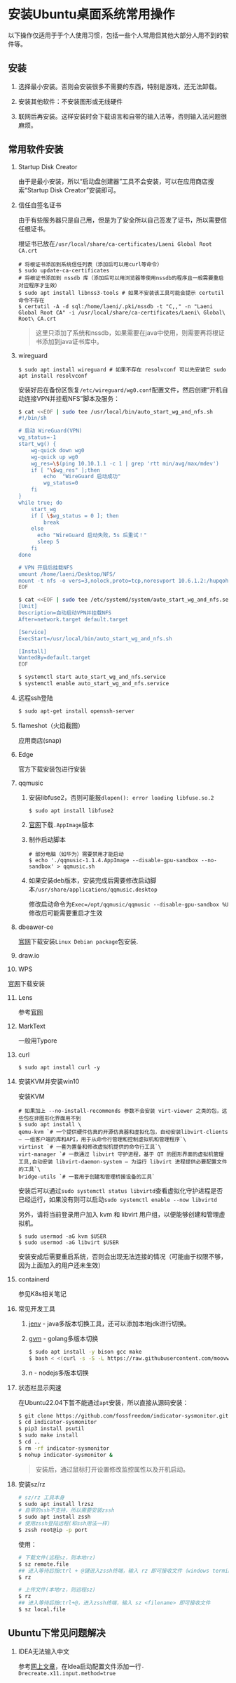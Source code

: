 # 安装Ubuntu桌面系统常用操作

以下操作仅适用于于个人使用习惯，包括一些个人常用但其他大部分人用不到的软件等。

## 安装

1. 选择最小安装。否则会安装很多不需要的东西，特别是游戏，还无法卸载。

2. 安装其他软件：不安装图形或无线硬件

3. 联网后再安装。这样安装时会下载语言和自带的输入法等，否则输入法问题很麻烦。

## 常用软件安装

1. Startup Disk Creator

   由于是最小安装，所以“启动盘创建器”工具不会安装，可以在应用商店搜索“Startup Disk Creator”安装即可。

2. 信任自签名证书

   由于有些服务器只是自己用，但是为了安全所以自己签发了证书，所以需要信任根证书。

   根证书已放在`/usr/local/share/ca-certificates/Laeni Global Root CA.crt`

   ```shell
   # 将根证书添加到系统信任列表（添加后可以用curl等命令）
   $ sudo update-ca-certificates
   # 将根证书添加到 nssdb 库（添加后可以用浏览器等使用nssdb的程序且一般需要重启对应程序才生效）
   $ sudo apt install libnss3-tools # 如果不安装该工具可能会提示 certutil 命令不存在
   $ certutil -A -d sql:/home/laeni/.pki/nssdb -t "C,," -n "Laeni Global Root CA" -i /usr/local/share/ca-certificates/Laeni\ Global\ Root\ CA.crt
   ```

   > 这里只添加了系统和nssdb，如果需要在java中使用，则需要再将根证书添加到java证书库中。

3. wireguard

   ```shell
   $ sudo apt install wireguard # 如果不存在 resolvconf 可以先安装它 sudo apt install resolvconf
   ```

   安装好后在备份区恢复`/etc/wireguard/wg0.conf`配置文件，然后创建“开机自动连接VPN并挂载NFS”脚本及服务：

   ```sh
   $ cat <<EOF | sudo tee /usr/local/bin/auto_start_wg_and_nfs.sh
   #!/bin/sh
   
   # 启动 WireGuard(VPN)
   wg_status=-1
   start_wg() {
       wg-quick down wg0
       wg-quick up wg0
       wg_res=\$(ping 10.10.1.1 -c 1 | grep 'rtt min/avg/max/mdev')
       if [ "\$wg_res" ];then
           echo  "WireGuard 启动成功"
           wg_status=0
       fi
   }
   while true; do
       start_wg
       if [ \$wg_status = 0 ]; then
           break
       else
         echo "WireGuard 启动失败，5s 后重试！"
         sleep 5
       fi
   done
   
   # VPN 开启后挂载NFS
   umount /home/laeni/Desktop/NFS/
   mount -t nfs -o vers=3,nolock,proto=tcp,noresvport 10.6.1.2:/hupqoh95 /home/laeni/Desktop/NFS/
   EOF
   
   $ cat <<EOF | sudo tee /etc/systemd/system/auto_start_wg_and_nfs.service
   [Unit]
   Description=自动启动VPN并挂载NFS
   After=network.target default.target
   
   [Service]
   ExecStart=/usr/local/bin/auto_start_wg_and_nfs.sh
   
   [Install]
   WantedBy=default.target
   EOF
   
   $ systemctl start auto_start_wg_and_nfs.service
   $ systemctl enable auto_start_wg_and_nfs.service
   ```

4. 远程ssh登陆

   ```sh
   $ sudo apt-get install openssh-server
   ```

5. flameshot（火焰截图）

   应用商店(snap)

6. Edge

   官方下载安装包进行安装

7. qqmusic

   1. 安装libfuse2，否则可能报`dlopen(): error loading libfuse.so.2`

      ```shell
      $ sudo apt install libfuse2
      ```

   2. [官网](https://y.qq.com/download/download.html)下载`.AppImage`版本

   3. 制作启动脚本

      ```shell
      # 部分电脑（如华为）需要禁用才能启动
      $ echo './qqmusic-1.1.4.AppImage --disable-gpu-sandbox --no-sandbox' > qqmusic.sh
      ```

   4. 如果安装deb版本，安装完成后需要修改启动脚本`/usr/share/applications/qqmusic.desktop`

      修改启动命令为`Exec=/opt/qqmusic/qqmusic --disable-gpu-sandbox %U`
      修改后可能需要重启才生效

8. dbeawer-ce

   [官网](https://dbeaver.io/download/)下载安装`Linux Debian package`包安装.

9. draw.io

10. WPS

   [官网](https://www.wps.cn/product/wpslinux)下载安装

11. Lens

    参考[官网](https://docs.k8slens.dev/getting-started/install-lens/)

12. MarkText

    一般用Typore

13. curl

    ```shell
    $ sudo apt install curl -y
    ```

14. 安装KVM并安装win10

    安装KVM

    ```shell
    # 如果加上 --no-install-recommends 参数不会安装 virt-viewer 之类的包，这些包在非图形化界面用不到
    $ sudo apt install \
    qemu-kvm `# 一个提供硬件仿真的开源仿真器和虚拟化包，自动安装libvirt-clients – 一组客户端的库和API，用于从命令行管理和控制虚拟机和管理程序`\
    virtinst `# 一套为置备和修改虚拟机提供的命令行工具`\
    virt-manager `# 一款通过 libvirt 守护进程，基于 QT 的图形界面的虚拟机管理工具,自动安装 libvirt-daemon-system – 为运行 libvirt 进程提供必要配置文件的工具`\
    bridge-utils `# 一套用于创建和管理桥接设备的工具`
    ```

    安装后可以通过`sudo systemctl status libvirtd`查看虚拟化守护进程是否已经运行，如果没有则可以启动`sudo systemctl enable --now libvirtd`

    另外，请将当前登录用户加入 kvm 和 libvirt 用户组，以便能够创建和管理虚拟机。

    ```
    $ sudo usermod -aG kvm $USER
    $ sudo usermod -aG libvirt $USER
    ```

    安装安成后需要重启系统，否则会出现无法连接的情况（可能由于权限不够，因为上面加入的用户还未生效）

15. containerd

    参见K8s相关笔记

16. 常见开发工具

    1. [jenv](https://github.com/jenv/jenv) - java多版本切换工具，还可以添加本地jdk进行切换。

    2. [gvm](https://github.com/moovweb/gvm) - golang多版本切换

       ```sh
       $ sudo apt install -y bison gcc make
       $ bash < <(curl -s -S -L https://raw.githubusercontent.com/moovweb/gvm/master/binscripts/gvm-installer)
       ```

    3. n - nodejs多版本切换

17. 状态栏显示网速

    在Ubuntu22.04下暂不能通过`apt`安装，所以直接从源码安装：

    ```sh
    $ git clone https://github.com/fossfreedom/indicator-sysmonitor.git
    $ cd indicator-sysmonitor
    $ pip3 install psutil
    $ sudo make install
    $ cd ..
    $ rm -rf indicator-sysmonitor
    $ nohup indicator-sysmonitor &
    ```

    > 安装后，通过鼠标打开设置修改监控属性以及开机启动。

18. 安装sz/rz

    ```sh
    # sz/rz 工具本身
    $ sudo apt install lrzsz
    # 自带的ssh不支持，所以需要安装zssh
    $ sudo apt install zssh
    # 使用zssh登陆远程(和ssh用法一样)
    $ zssh root@ip -p port
    ```

    使用：

    ```sh
    # 下载文件(远程sz，则本地rz)
    $ sz remote.file
    ## 进入等待后按ctrl + @键进入zssh终端，输入 rz 即可接收文件（windows terminal/tmux不支持。建议使用cygwin64）
    $ rz
    
    # 上传文件(本地rz，则远程sz)
    $ rz
    ## 进入等待后按ctrl+@，进入zssh终端，输入 sz <filename> 即可接收文件
    $ sz local.file
    ```



## Ubuntu下常见问题解决

1. IDEA无法输入中文

   参考[网上文章](https://blog.csdn.net/weixin_43627118/article/details/120663214)，在Idea启动配置文件添加一行`-Drecreate.x11.input.method=true`

